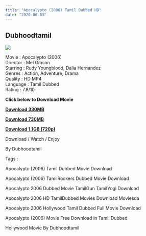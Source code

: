 ```yaml
---
title: "Apocalypto (2006) Tamil Dubbed HD"
date: "2020-06-03"
---
```


## Dubhoodtamil

[![](https://1.bp.blogspot.com/-tlgQgBIfk4g/XtdM1nH_xTI/AAAAAAAABV8/3JJQGsyDRfsA-MtYMyUSnFlD0kXwOJPpQCNcBGAsYHQ/s640/xxosf-PNBCGZ8473W-Full-Image_GalleryCover-en-US-1589215137874._UR1920{6a9242ac63492b6a27eb196a6e17803ac8b6d8f05d0536ef84b9c25d26eb437e}252C1080_RI_.jpg)](https://1.bp.blogspot.com/-tlgQgBIfk4g/XtdM1nH_xTI/AAAAAAAABV8/3JJQGsyDRfsA-MtYMyUSnFlD0kXwOJPpQCNcBGAsYHQ/s1600/xxosf-PNBCGZ8473W-Full-Image_GalleryCover-en-US-1589215137874._UR1920{6a9242ac63492b6a27eb196a6e17803ac8b6d8f05d0536ef84b9c25d26eb437e}252C1080_RI_.jpg)

Movie : Apocalypto (2006)  
Director : Mel Gibson  
Starring : Rudy Youngblood, Dalia Hernandez  
Genres : Action, Adventure, Drama  
Quality : HD MP4  
Language : Tamil Dubbed  
Rating : 7.8/10  
  

**Click below to Download Movie**

**[Download 330MB](https://oncehelp.com/Apocalypto-330MB)**

**[Download 730MB](https://oncehelp.com/Apocalypto-730MB)**

**[Download 1.1GB (720p)](https://oncehelp.com/Apocalypto-1-1gb)**

Download / Watch / Enjoy

  

By Dubhoodtamil

  

  

Tags :

  

Apocalypto (2006) Tamil Dubbed Movie Download

  

Apocalypto (2006) TamilRockers Dubbed Movie Download

  

Apocalypto 2006 Dubbed Movie TamilGun TamilYogi Download

  

Apocalypto 2006 HD TamilDubbed Movies Download Moviesda

  

Apocalypto 2006 Hollywood Tamil Dubbed Full Movie Download

  

Apocalypto (2006) Movie Free Download in Tamil Dubbed

  

Hollywood Movie By Dubhoodtamil
